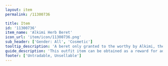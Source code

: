 ```yaml
---
layout: item
permalink: /11300736

title: Item
id: '11300736'
item_name: 'Alkimi Herb Beret'
icon_url: 'item/icon/11300736.png'
sub_header: ['Gender: All', 'Cosmetic']
tooltip_description: 'A beret only granted to the worthy by Alkimi, the guild that studies herbs and alchemy.'
guide_description: 'This outfit item can be obtained as a reward for advancing in foraging mastery. Outfit items replace the look of your gear when equipped.'
footer: ['Untradable, Unsellable']
---
```

